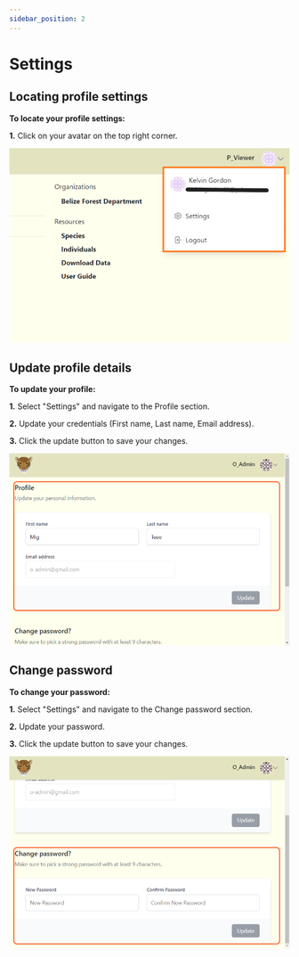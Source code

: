 ```yaml
---
sidebar_position: 2
---
```


# Settings  



## Locating profile settings

**To locate your profile settings:**

**1.** Click on your avatar on the top right corner. 

<!-- Picture Here -->
![](../getting-started-images/sign-in-or-create-account/settings.png)


## Update profile details

**To update your profile:**

**1.** Select "Settings" and navigate to the Profile section.

**2.** Update your credentials (First name, Last name, Email address).

**3.** Click the update button to save your changes.

<!-- Picture Here -->

![](../getting-started-images/sign-in-or-create-account/update-profile-details.png)


## Change password


**To change your password:**

**1.** Select "Settings" and navigate to the Change password section.

**2.** Update your password.

**3.** Click the update button to save your changes.

<!-- Picture Here -->

![](../getting-started-images/sign-in-or-create-account/change-password.png)